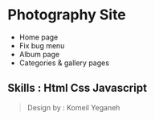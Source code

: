 # Photography Site

- Home page
- Fix bug menu
- Album page
- Categories & gallery pages


## Skills : Html Css Javascript

> Design by : Komeil Yeganeh
